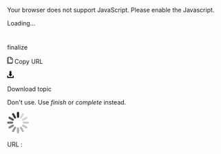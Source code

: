 Your browser does not support JavaScript. Please enable the Javascript.

Loading...

# 

finalize

![Copy URL](finalize_files/Copy.png)
Copy URL

![Download](finalize_files/Download.png)

Download topic

Don't use. Use *finish* or *complete* instead.

![In progress](finalize_files/activity-large.gif)

URL :
